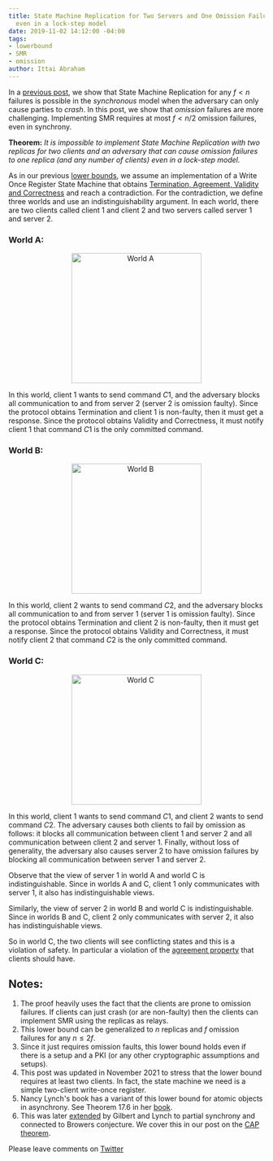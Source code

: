 ```yaml
---
title: State Machine Replication for Two Servers and One Omission Failure is Impossible
  even in a lock-step model
date: 2019-11-02 14:12:00 -04:00
tags:
- lowerbound
- SMR
- omission
author: Ittai Abraham
---
```


In a [previous post](https://decentralizedthoughts.github.io/2019-11-01-primary-backup/), we show that State Machine Replication for any $f<n$ failures is possible in the *synchronous* model when the adversary can only cause parties to *crash*. In this post, we show that *omission* failures are more challenging. Implementing SMR requires at most $f<n/2$ omission failures, even in synchrony.

**Theorem:** *It is impossible to implement State Machine Replication with two replicas for two clients and an adversary that can cause omission failures to one replica (and any number of clients) even in a lock-step model.* 

As in our previous [lower bounds](https://decentralizedthoughts.github.io/2019-06-25-on-the-impossibility-of-byzantine-agreement-for-n-equals-3f-in-partial-synchrony/), we assume an implementation of a Write Once Register State Machine that obtains [Termination, Agreement, Validity and Correctness](https://decentralizedthoughts.github.io/2022-11-19-from-single-shot-to-smr/) and reach a contradiction. For the contradiction, we define three worlds and use an indistinguishability argument. In each world, there are two clients called client $1$ and client $2$ and two servers called server $1$ and server $2$.

### World A:

<p align="center">
  <img src="/uploads/WorldA.jpg" width="256" title="World A">
</p>

In this world, client $1$ wants to send command $C1$, and the adversary blocks all communication to and from server $2$ (server $2$ is omission faulty). Since the protocol obtains Termination and  client $1$ is non-faulty, then it must get a response. Since the protocol obtains Validity and Correctness, it must notify client $1$ that command $C1$ is the only committed command.

### World B:

<p align="center">
  <img src="/uploads/WorldB.jpg" width="256" title="World B">
</p>

In this world, client $2$ wants to send command $C2$, and the adversary blocks all communication to and from server $1$ (server $1$ is omission faulty). Since the protocol obtains Termination and  client $2$ is non-faulty, then it must get a response. Since the protocol obtains Validity and Correctness, it must notify client $2$ that command $C2$ is the only committed command.

### World C:

<p align="center">
  <img src="/uploads/WorldC.jpg" width="256" title="World C">
</p>

In this world, client $1$ wants to send command $C1$, and client $2$ wants to send command $C2$. The adversary causes both clients to fail by omission as follows: it blocks all communication between client $1$ and server $2$ and all communication between client $2$ and server $1$. Finally, without loss of generality, the adversary also causes server 2 to have omission failures by blocking all communication between server $1$ and server $2$.

Observe that the view of server 1 in world A and world C is indistinguishable. Since in worlds A and C, client $1$ only communicates with server $1$, it also has indistinguishable views.

Similarly, the view of server 2 in world B and world C is indistinguishable. Since in worlds B and C, client $2$ only communicates with server $2$, it also has indistinguishable views.

So in world C, the two clients will see conflicting states and this is a violation of safety. In particular a violation of the [agreement property](https://decentralizedthoughts.github.io/2022-11-19-from-single-shot-to-smr/) that clients should have.

## Notes:

1. The proof heavily uses the fact that the clients are prone to omission failures. If clients can just crash (or are non-faulty) then the clients can implement SMR using the replicas as relays.
2. This lower bound can be generalized to $n$ replicas and $f$ omission failures for any $n\leq 2f$.
3. Since it just requires omission faults, this lower bound holds even if there is a setup and a PKI (or any other cryptographic assumptions and setups).
4. This post was updated in November 2021 to stress that the lower bound requires at least two clients. In fact, the state machine we need is a simple two-client write-once register.
5. Nancy Lynch's book has a variant of this lower bound for atomic objects in asynchrony. See Theorem 17.6 in her [book](https://dl.acm.org/doi/book/10.5555/2821576). 
6. This was later [extended](https://users.ece.cmu.edu/~adrian/731-sp04/readings/GL-cap.pdf) by Gilbert and Lynch to partial synchrony and connected to Browers conjecture. We cover this in our post on the [CAP theorem](https://decentralizedthoughts.github.io/2023-07-09-CAP-two-servers-in-psynch/).

Please leave comments on [Twitter](https://twitter.com/ittaia/status/1191305159638503426?s=20)